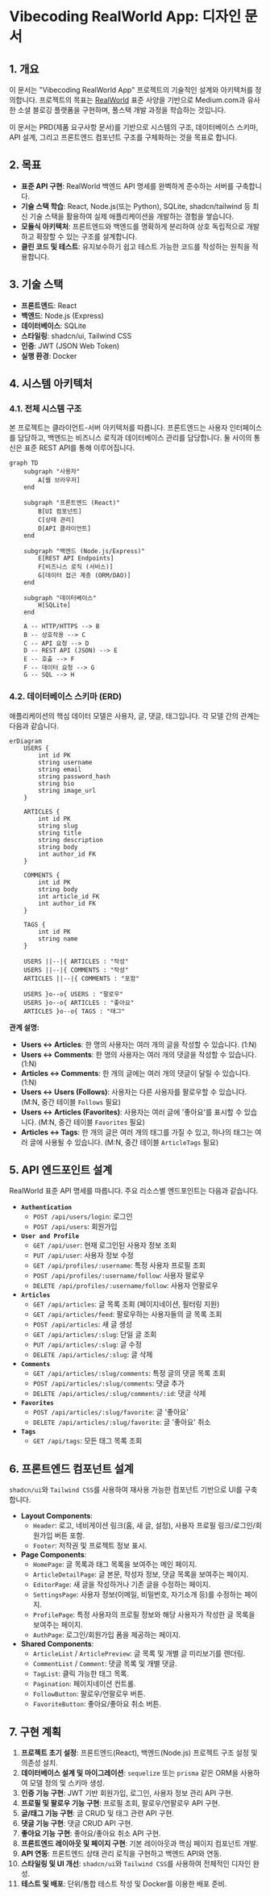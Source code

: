 # Vibecoding RealWorld App: 디자인 문서

## 1. 개요

이 문서는 "Vibecoding RealWorld App" 프로젝트의 기술적인 설계와 아키텍처를 정의합니다. 프로젝트의 목표는 [RealWorld](https://gothinkster.github.io/realworld/) 표준 사양을 기반으로 Medium.com과 유사한 소셜 블로깅 플랫폼을 구현하며, 풀스택 개발 과정을 학습하는 것입니다.

이 문서는 PRD(제품 요구사항 문서)를 기반으로 시스템의 구조, 데이터베이스 스키마, API 설계, 그리고 프론트엔드 컴포넌트 구조를 구체화하는 것을 목표로 합니다.

## 2. 목표

- **표준 API 구현**: RealWorld 백엔드 API 명세를 완벽하게 준수하는 서버를 구축합니다.
- **기술 스택 학습**: React, Node.js(또는 Python), SQLite, shadcn/tailwind 등 최신 기술 스택을 활용하여 실제 애플리케이션을 개발하는 경험을 쌓습니다.
- **모듈식 아키텍처**: 프론트엔드와 백엔드를 명확하게 분리하여 상호 독립적으로 개발하고 확장할 수 있는 구조를 설계합니다.
- **클린 코드 및 테스트**: 유지보수하기 쉽고 테스트 가능한 코드를 작성하는 원칙을 적용합니다.

## 3. 기술 스택

- **프론트엔드**: React
- **백엔드**: Node.js (Express)
- **데이터베이스**: SQLite
- **스타일링**: shadcn/ui, Tailwind CSS
- **인증**: JWT (JSON Web Token)
- **실행 환경**: Docker

## 4. 시스템 아키텍처

### 4.1. 전체 시스템 구조

본 프로젝트는 클라이언트-서버 아키텍처를 따릅니다. 프론트엔드는 사용자 인터페이스를 담당하고, 백엔드는 비즈니스 로직과 데이터베이스 관리를 담당합니다. 둘 사이의 통신은 표준 REST API를 통해 이루어집니다.

```mermaid
graph TD
    subgraph "사용자"
        A[웹 브라우저]
    end

    subgraph "프론트엔드 (React)"
        B[UI 컴포넌트]
        C[상태 관리]
        D[API 클라이언트]
    end

    subgraph "백엔드 (Node.js/Express)"
        E[REST API Endpoints]
        F[비즈니스 로직 (서비스)]
        G[데이터 접근 계층 (ORM/DAO)]
    end

    subgraph "데이터베이스"
        H[SQLite]
    end

    A -- HTTP/HTTPS --> B
    B -- 상호작용 --> C
    C -- API 요청 --> D
    D -- REST API (JSON) --> E
    E -- 호출 --> F
    F -- 데이터 요청 --> G
    G -- SQL --> H
```

### 4.2. 데이터베이스 스키마 (ERD)

애플리케이션의 핵심 데이터 모델은 사용자, 글, 댓글, 태그입니다. 각 모델 간의 관계는 다음과 같습니다.

```mermaid
erDiagram
    USERS {
        int id PK
        string username
        string email
        string password_hash
        string bio
        string image_url
    }

    ARTICLES {
        int id PK
        string slug
        string title
        string description
        string body
        int author_id FK
    }

    COMMENTS {
        int id PK
        string body
        int article_id FK
        int author_id FK
    }

    TAGS {
        int id PK
        string name
    }

    USERS ||--|{ ARTICLES : "작성"
    USERS ||--|{ COMMENTS : "작성"
    ARTICLES ||--|{ COMMENTS : "포함"

    USERS }o--o{ USERS : "팔로우"
    USERS }o--o{ ARTICLES : "좋아요"
    ARTICLES }o--o{ TAGS : "태그"
```

**관계 설명:**
- **Users ↔ Articles**: 한 명의 사용자는 여러 개의 글을 작성할 수 있습니다. (1:N)
- **Users ↔ Comments**: 한 명의 사용자는 여러 개의 댓글을 작성할 수 있습니다. (1:N)
- **Articles ↔ Comments**: 한 개의 글에는 여러 개의 댓글이 달릴 수 있습니다. (1:N)
- **Users ↔ Users (Follows)**: 사용자는 다른 사용자를 팔로우할 수 있습니다. (M:N, 중간 테이블 `Follows` 필요)
- **Users ↔ Articles (Favorites)**: 사용자는 여러 글에 '좋아요'를 표시할 수 있습니다. (M:N, 중간 테이블 `Favorites` 필요)
- **Articles ↔ Tags**: 한 개의 글은 여러 개의 태그를 가질 수 있고, 하나의 태그는 여러 글에 사용될 수 있습니다. (M:N, 중간 테이블 `ArticleTags` 필요)

## 5. API 엔드포인트 설계

RealWorld 표준 API 명세를 따릅니다. 주요 리소스별 엔드포인트는 다음과 같습니다.

- **`Authentication`**
  - `POST /api/users/login`: 로그인
  - `POST /api/users`: 회원가입
- **`User and Profile`**
  - `GET /api/user`: 현재 로그인된 사용자 정보 조회
  - `PUT /api/user`: 사용자 정보 수정
  - `GET /api/profiles/:username`: 특정 사용자 프로필 조회
  - `POST /api/profiles/:username/follow`: 사용자 팔로우
  - `DELETE /api/profiles/:username/follow`: 사용자 언팔로우
- **`Articles`**
  - `GET /api/articles`: 글 목록 조회 (페이지네이션, 필터링 지원)
  - `GET /api/articles/feed`: 팔로우하는 사용자들의 글 목록 조회
  - `POST /api/articles`: 새 글 생성
  - `GET /api/articles/:slug`: 단일 글 조회
  - `PUT /api/articles/:slug`: 글 수정
  - `DELETE /api/articles/:slug`: 글 삭제
- **`Comments`**
  - `GET /api/articles/:slug/comments`: 특정 글의 댓글 목록 조회
  - `POST /api/articles/:slug/comments`: 댓글 추가
  - `DELETE /api/articles/:slug/comments/:id`: 댓글 삭제
- **`Favorites`**
  - `POST /api/articles/:slug/favorite`: 글 '좋아요'
  - `DELETE /api/articles/:slug/favorite`: 글 '좋아요' 취소
- **`Tags`**
  - `GET /api/tags`: 모든 태그 목록 조회

## 6. 프론트엔드 컴포넌트 설계

`shadcn/ui`와 `Tailwind CSS`를 사용하여 재사용 가능한 컴포넌트 기반으로 UI를 구축합니다.

- **Layout Components**:
  - `Header`: 로고, 네비게이션 링크(홈, 새 글, 설정), 사용자 프로필 링크/로그인/회원가입 버튼 포함.
  - `Footer`: 저작권 및 프로젝트 정보 표시.
- **Page Components**:
  - `HomePage`: 글 목록과 태그 목록을 보여주는 메인 페이지.
  - `ArticleDetailPage`: 글 본문, 작성자 정보, 댓글 목록을 보여주는 페이지.
  - `EditorPage`: 새 글을 작성하거나 기존 글을 수정하는 페이지.
  - `SettingsPage`: 사용자 정보(이메일, 비밀번호, 자기소개 등)를 수정하는 페이지.
  - `ProfilePage`: 특정 사용자의 프로필 정보와 해당 사용자가 작성한 글 목록을 보여주는 페이지.
  - `AuthPage`: 로그인/회원가입 폼을 제공하는 페이지.
- **Shared Components**:
  - `ArticleList` / `ArticlePreview`: 글 목록 및 개별 글 미리보기를 렌더링.
  - `CommentList` / `Comment`: 댓글 목록 및 개별 댓글.
  - `TagList`: 클릭 가능한 태그 목록.
  - `Pagination`: 페이지네이션 컨트롤.
  - `FollowButton`: 팔로우/언팔로우 버튼.
  - `FavoriteButton`: 좋아요/좋아요 취소 버튼.

## 7. 구현 계획

1.  **프로젝트 초기 설정**: 프론트엔드(React), 백엔드(Node.js) 프로젝트 구조 설정 및 의존성 설치.
2.  **데이터베이스 설계 및 마이그레이션**: `sequelize` 또는 `prisma` 같은 ORM을 사용하여 모델 정의 및 스키마 생성.
3.  **인증 기능 구현**: JWT 기반 회원가입, 로그인, 사용자 정보 관리 API 구현.
4.  **프로필 및 팔로우 기능 구현**: 프로필 조회, 팔로우/언팔로우 API 구현.
5.  **글/태그 기능 구현**: 글 CRUD 및 태그 관련 API 구현.
6.  **댓글 기능 구현**: 댓글 CRUD API 구현.
7.  **좋아요 기능 구현**: 좋아요/좋아요 취소 API 구현.
8.  **프론트엔드 레이아웃 및 페이지 구현**: 기본 레이아웃과 핵심 페이지 컴포넌트 개발.
9.  **API 연동**: 프론트엔드 상태 관리 로직을 구현하고 백엔드 API와 연동.
10. **스타일링 및 UI 개선**: `shadcn/ui`와 `Tailwind CSS`를 사용하여 전체적인 디자인 완성.
11. **테스트 및 배포**: 단위/통합 테스트 작성 및 Docker를 이용한 배포 준비.